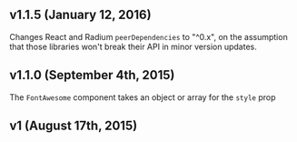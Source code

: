## v1.1.5 (January 12, 2016)
Changes React and Radium `peerDependencies` to "^0.x", on the assumption that those libraries won't break their API in minor version updates.

## v1.1.0 (September 4th, 2015)
The `FontAwesome` component takes an object or array for the `style` prop

## v1 (August 17th, 2015)
